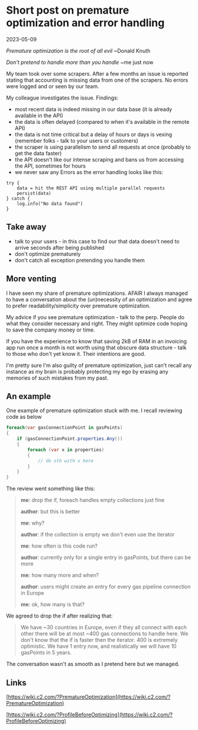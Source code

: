 # Short post on premature optimization and error handling

2023-05-09

*Premature optimization is the root of all evil*
~Donald Knuth

*Don't pretend to handle more than you handle* ~me just now

My team took over some scrapers. After a few months an issue is reported stating that accounting is missing data from one of the scrapers. No errors were logged and or seen by our team.

My colleague investigates the issue. Findings:

- most recent data is indeed missing in our data base (it is already available in the API)
- the data is often delayed (compared to when it's available in the remote API)
- the data is not time critical but a delay of hours or days is vexing (remember folks - talk to your users or customers)
- the scraper is using parallelism to send all requests at once (probably to get the data faster)
- the API doesn't like our intense scraping and bans us from accessing the API, sometimes for hours
- we never saw any Errors as the error handling looks like this:

```
try {
    data = hit the REST API using multiple parallel requests
    persist(data)
} catch {
    log.info("No data found")
}
```

## Take away

- talk to your users - in this case to find our that data doesn't need to arrive seconds after being published
- don't optimize prematurely
- don't catch all exception pretending you handle them

## More venting

I have seen my share of premature optimizations. AFAIR I always managed to have a conversation about the (un)necessity of an optimization and agree to prefer readability/simplicity over premature optimization.

My advice if you see premature optimization - talk to the perp. People do what they consider necessary and right. They might optimize code hoping to save the company money or time.

If you have the experience to know that saving 2kB of RAM in an invoicing app run once a month is not worth using that obscure data structure - talk to those who don't yet know it. Their intentions are good.

I'm pretty sure I'm also guilty of premature optimization, just can't recall any instance as my brain is probably protecting my ego by erasing any memories of such mistakes from my past.

## An example

One example of premature optimization stuck with me. I recall reviewing code as below


```C#
foreach(var gasConnectionPoint in gasPoints)
{
    if (gasConnectionPoint.properties.Any())
    {
        foreach (var x in properties)
        {
            // do sth with x here
        }
    }
}
```

The review went something like this:

> **me**: drop the if, foreach handles empty collections just fine
>
> **author**: but this is better
>
> **me**: why?
>
> **author**: if the collection is empty we don't even use the iterator
>
> **me**: how often is this code run?
>
> **author**: currently only for a single entry in gasPoints, but there can be more
>
> **me**: how many more and when?
>
> **author**: users might create an entry for every gas pipeline connection in Europe
>
> **me**: ok, how many is that?

We agreed to drop the if after realizing that:

> We have ~30 countries in Europe, even if they all connect with each other there will be at most ~400 gas connections to handle here. We don't know that the if is faster then the iterator. 400 is extremely optimistic. We have 1 entry now, and realistically we will have 10 gasPoints in 5 years.

The conversation wasn't as smooth as I pretend here but we managed.

## Links

[https://wiki.c2.com/?PrematureOptimization](https://wiki.c2.com/?PrematureOptimization)

[https://wiki.c2.com/?ProfileBeforeOptimizing](https://wiki.c2.com/?ProfileBeforeOptimizing)

